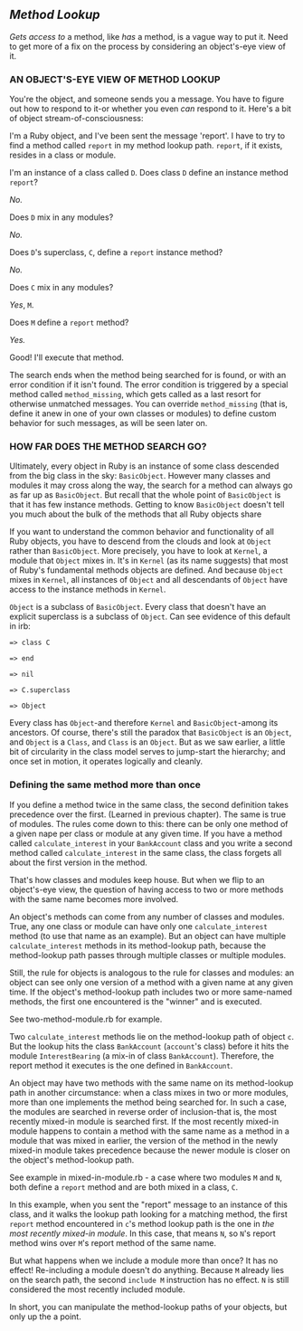 ## *Method Lookup* ##

*Gets access to* a method, like *has* a method, is a vague way to put it. Need to get more of a fix on the process by considering an object's-eye view of it.

### AN OBJECT'S-EYE VIEW OF METHOD LOOKUP ###
You're the object, and someone sends you a message. You have to figure out how to respond to it-or whether you even *can* respond to it. Here's a bit of object stream-of-consciousness:

I'm a Ruby object, and I've been sent the message 'report'. I have to try to find a method called `report` in my method lookup path. `report`, if it exists, resides in a class or module.

I'm an instance of a class called `D`. Does class `D` define an instance method `report`?

*No.*

Does `D` mix in any modules?

*No.*

Does `D`'s superclass, `C`, define a `report` instance method?

*No.*

Does `C` mix in any modules?

*Yes*, `M`.

Does `M` define a `report` method?

*Yes.*

Good! I'll execute that method.

The search ends when the method being searched for is found, or with an error condition if it isn't found. The error condition is triggered by a special method called `method_missing`, which gets called as a last resort for otherwise unmatched messages. You can override `method_missing` (that is, define it anew in one of your own classes or modules) to define custom behavior for such messages, as will be seen later on.

### HOW FAR DOES THE METHOD SEARCH GO? ###
Ultimately, every object in Ruby is an instance of some class descended from the big class in the sky: `BasicObject`. However many classes and modules it may cross along the way, the search for a method can always go as far up as `BasicObject`. But recall that the whole point of `BasicObject` is that it has few instance methods. Getting to know `BasicObject` doesn't tell you much about the bulk of the methods that all Ruby objects share

  If you want to understand the common behavior and functionality of all Ruby objects, you have to descend
from the clouds and look at `Object` rather than `BasicObject`. More precisely, you have to look at `Kernel`, a module that `Object` mixes in. It's in `Kernel` (as its name suggests) that most of Ruby's fundamental methods objects are defined. And because `Object` mixes in `Kernel`, all instances of `Object` and all descendants of `Object` have access to the instance methods in `Kernel`.

`Object` is a subclass of `BasicObject`. Every class that doesn't have an explicit superclass is a subclass of `Object`. Can see evidence of this default in irb:

 `=> class C`

 `=> end`

 `=> nil`

 `=> C.superclass`

 `=> Object`

Every class has `Object`-and therefore `Kernel` and `BasicObject`-among its ancestors. Of course, there's still the paradox that `BasicObject` is an `Object`, and `Object` is a `Class`, and `Class` is an `Object`. But as we saw earlier, a little bit of circularity in the class model serves to jump-start the hierarchy; and once set in motion, it operates logically and cleanly.

### Defining the same method more than once ###
If you define a method twice in the same class, the second definition takes precedence over the first. (Learned in previous chapter). The same is true of modules. The rules come down to this: there can be only one method of a given nape per class or module at any given time. If you have a method called `calculate_interest` in your `BankAccount` class and you write a second method called `calculate_interest` in the same class, the class forgets all about the first version in the method.

  That's how classes and modules keep house. But when we flip to an object's-eye view, the question of
having access to two or more methods with the same name becomes more involved.

  An object's methods can come from any number of classes and modules. True, any one class or module can
have only one `calculate_interest` method (to use that name as an example). But an object can have multiple `calculate_interest` methods in its method-lookup path, because the method-lookup path passes through multiple classes or multiple modules.

  Still, the rule for objects is analogous to the rule for classes and modules: an object can see only one
version of a method with a given name at any given time. If the object's method-lookup path includes two or more same-named methods, the first one encountered is the "winner" and is executed.

See two-method-module.rb for example.

Two `calculate_interest` methods lie on the method-lookup path of object `c`. But the lookup hits the class `BankAccount` (`account`'s class) before it hits the module `InterestBearing` (a mix-in of class `BankAccount`). Therefore, the report method it executes is the one defined in `BankAccount`.

  An object may have two methods with the same name on its method-lookup path in another circumstance:
when a class mixes in two or more modules, more than one implements the method being searched for. In such a case, the modules are searched in reverse order of inclusion-that is, the most recently mixed-in module is searched first. If the most recently mixed-in module happens to contain a method with the same name as a method in a module that was mixed in earlier, the version of the method in the newly mixed-in module takes precedence because the newer module is closer on the object's method-lookup path.

See example in mixed-in-module.rb - a case where two modules `M` and `N`, both define a `report` method and are both mixed in a class, `C`.

In this example, when you sent the "report" message to an instance of this class, and it walks the lookup path looking for a matching method, the first `report` method encountered in `c`'s method lookup path is the one in *the most recently mixed-in module*. In this case, that means `N`, so `N`'s report method wins over `M`'s report method of the same name.

But what happens when we include a module more than once? It has no effect!
Re-including a module doesn't do anything. Because `M` already lies on the search path, the second `include M` instruction has no effect. `N` is still considered the most recently included module.

In short, you can manipulate the method-lookup paths of your objects, but only up the a point.
